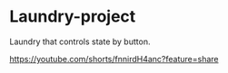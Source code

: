 # Laundry-project
Laundry that controls state by button.


https://youtube.com/shorts/fnnirdH4anc?feature=share
